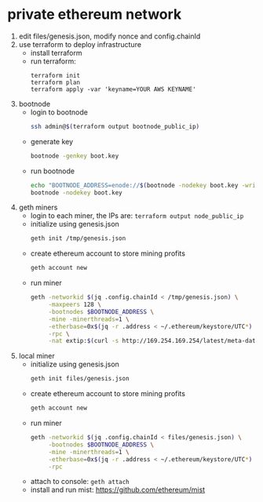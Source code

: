 # private ethereum network

1. edit files/genesis.json, modify nonce and config.chainId
2. use terraform to deploy infrastructure 
    * install terraform
    * run terraform:
        ```
        terraform init
        terraform plan
        terraform apply -var 'keyname=YOUR AWS KEYNAME'
        ```
3. bootnode
    * login to bootnode
        ```bash
        ssh admin@$(terraform output bootnode_public_ip)
        ```
    * generate key
        ```bash
        bootnode -genkey boot.key
        ```
    * run bootnode
        ```bash
        echo "BOOTNODE_ADDRESS=enode://$(bootnode -nodekey boot.key -writeaddress)@$(curl -s http://169.254.169.254/latest/meta-data/public-ipv4):30301"
        bootnode -nodekey boot.key
        ```
4. geth miners
    * login to each miner, the IPs are: ``terraform output node_public_ip``
    * initialize using genesis.json
        ```bash
        geth init /tmp/genesis.json
        ```
    * create ethereum account to store mining profits
        ```bash
        geth account new
        ```
    * run miner
        ```bash
        geth -networkid $(jq .config.chainId < /tmp/genesis.json) \
             -maxpeers 128 \
             -bootnodes $BOOTNODE_ADDRESS \
             -mine -minerthreads=1 \
             -etherbase=0x$(jq -r .address < ~/.ethereum/keystore/UTC*) \
             -rpc \
             -nat extip:$(curl -s http://169.254.169.254/latest/meta-data/public-ipv4)
        ```
5. local miner
    * initialize using genesis.json
        ```bash
        geth init files/genesis.json
        ```
    * create ethereum account to store mining profits
        ```bash
        geth account new
        ```
    * run miner
        ```bash
        geth -networkid $(jq .config.chainId < files/genesis.json) \
             -bootnodes $BOOTNODE_ADDRESS \
             -mine -minerthreads=1 \
             -etherbase=0x$(jq -r .address < ~/.ethereum/keystore/UTC*) \
             -rpc
        ```
    * attach to console: ``geth attach``
    * install and run mist: https://github.com/ethereum/mist

